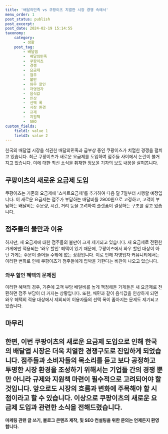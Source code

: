 ```yaml
---
title: '배달의민족 vs 쿠팡이츠 치열한 시장 경쟁 속에서'
menu_order: 1
post_status: publish
post_excerpt: 
post_date: 2024-02-19 15:14:55
taxonomy:
    category:
        - 생활
    post_tag:
        - 배달앱
        -  배달의민족
        -  쿠팡이츠
        -  경쟁
        -  요금제
        -  점주
        -  불만
        -  와우 할인
        -  자영업자
        -  음식값
        -  인상
        -  선택 폭
        -  시장 환경
        -  규제
        -  지원책
        -  SEO
custom_fields:
    field1: value 1
    field2: value 2
---
```


한국의 배달앱 시장을 석권한 배달의민족과 급부상 중인 쿠팡이츠가 치열한 경쟁을 펼치고 있습니다. 최근 쿠팡이츠가 새로운 요금제를 도입하여 점주들 사이에서 논란이 불거지고 있습니다. 이에 대한 최신 소식을 취재한 정보윤 기자의 보도 내용을 살펴봅니다.
## 쿠팡이츠의 새로운 요금제 도입
쿠팡이츠는 기존의 요금제에 '스마트요금제'를 추가하여 다음 달 7일부터 시행할 예정입니다. 이 새로운 요금제는 점주가 부담하는 배달비를 2900원으로 고정하고, 고객이 부담하는 배달비는 주문량, 시간, 거리 등을 고려하여 플랫폼이 결정하는 구조를 갖고 있습니다.
## 점주들의 불만과 이유
하지만, 새 요금제에 대한 점주들의 불만이 크게 제기되고 있습니다. 새 요금제로 전환한 가게에만 적용되는 '와우 할인' 혜택이 있기 때문에, 쿠팡이츠에서 와우 할인 대상이 아닌 가게는 주문이 줄어들 수밖에 없는 상황입니다. 이로 인해 자영업자 커뮤니티에서는 이러한 변화로 인해 쿠팡이츠가 점주들에게 압박을 가한다는 비판이 나오고 있습니다.
### 와우 할인 혜택의 문제점
이러한 혜택의 경우, 기존에 고객 부담 배달비를 높게 책정해둔 가게들은 새 요금제로 전환하면 점주 부담이 더 커지는 상황입니다. 또한, 배민과 같이 음식값을 인상하게 되면 와우 혜택의 적용 대상에서 제외되어 이용자들의 선택 폭이 좁아지는 문제도 제기되고 있습니다.
## 마무리
한편, 이번 쿠팡이츠의 새로운 요금제 도입으로 인해 한국의 배달앱 시장은 더욱 치열한 경쟁구도로 진입하게 되었습니다. 점주들과 소비자들의 목소리를 듣고 보다 공정하고 투명한 시장 환경을 조성하기 위해서는 기업들 간의 경쟁 뿐만 아니라 규제와 지원책 마련이 필수적으로 고려되어야 할 것입니다. 앞으로도 시장의 흐름과 변화에 주목해야 할 시점이라고 할 수 있습니다.
이상으로 쿠팡이츠의 새로운 요금제 도입과 관련한 소식을 전해드렸습니다.
---
**마케팅 관련 글 쓰기, 블로그 콘텐츠 제작, 및 SEO 컨설팅을 위한 문의는 언제든지 환영합니다.**
